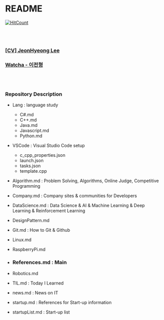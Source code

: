 README
==========


[![HitCount](http://hits.dwyl.io/zagoshipda/References.svg)](http://hits.dwyl.io/zagoshipda/References)


 <br/><br/>


### [[CV] JeonHyeong Lee](https://github.com/Zagoshipda/References/blob/master/resume_en_JeonHyeongLee.pdf)
### [Watcha - 이전형](https://watcha.com/ko-KR/users/j4PxOnZVd5p0Q)


 <br/><br/>


### Repository Description
- Lang : language study
    - C#.md
    - C++.md
    - Java.md
    - Javascript.md
    - Python.md
    
- VSCode : Visual Studio Code setup
    - c_cpp_properties.json
    - launch.json
    - tasks.json
    - template.cpp

- Algorithm.md : Problem Solving, Algorithms, Online Judge, Competitive Programming

- Company.md : Company sites & communities for Developers

- DataScience.md : Data Science & AI & Machine Learning & Deep Learning & Reinforcement Learning

- DesignPattern.md

- Git.md : How to Git & Github

- Linux.md

- RaspberryPi.md

- <h3> References.md : Main </h3>

- Robotics.md

- TIL.md : Today I Learned

- news.md : News on IT

- startup.md : References for Start-up information

- startupList.md : Start-up list


 <br/><br/>


